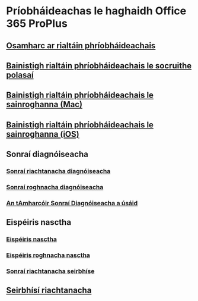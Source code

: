 # Príobháideachas le haghaidh Office 365 ProPlus
## [Osamharc ar rialtáin phríobháideachais](overview-privacy-controls.md)
## [Bainistigh rialtáin phríobháideachais le socruithe polasaí](manage-privacy-controls.md)
## [Bainistigh rialtáin phríobháideachais le sainroghanna (Mac)](mac-privacy-preferences.md)
## [Bainistigh rialtáin phríobháideachais le sainroghanna (iOS)](ios-privacy-preferences.md)

## Sonraí diagnóiseacha
### [Sonraí riachtanacha diagnóiseacha](required-diagnostic-data.md)
### [Sonraí roghnacha diagnóiseacha](optional-diagnostic-data.md)
### [An tAmharcóir Sonraí Diagnóiseacha a úsáid](https://support.office.com/article/cf761ce9-d805-4c60-a339-4e07f3182855)

## Eispéiris nasctha
### [Eispéiris nasctha](connected-experiences.md)
### [Eispéiris roghnacha nasctha](optional-connected-experiences.md)
### [Sonraí riachtanacha seirbhíse](required-service-data.md)

## [Seirbhísí riachtanacha](essential-services.md)
